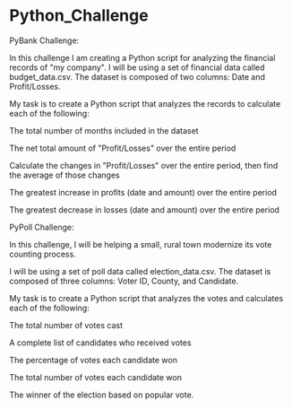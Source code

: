 # Python_Challenge

PyBank Challenge: 

In this challenge I am creating a Python script for analyzing the financial records of "my company". I will be using a set of financial data called budget_data.csv. The dataset is composed of two columns: Date and Profit/Losses. 

My task is to create a Python script that analyzes the records to calculate each of the following:

The total number of months included in the dataset

The net total amount of "Profit/Losses" over the entire period

Calculate the changes in "Profit/Losses" over the entire period, then find the average of those changes

The greatest increase in profits (date and amount) over the entire period

The greatest decrease in losses (date and amount) over the entire period




PyPoll Challenge:

In this challenge, I will be helping a small, rural town modernize its vote counting process.

I will be using a set of poll data called election_data.csv. The dataset is composed of three columns: Voter ID, County, and Candidate.  

My task is to create a Python script that analyzes the votes and calculates each of the following:

The total number of votes cast

A complete list of candidates who received votes

The percentage of votes each candidate won

The total number of votes each candidate won

The winner of the election based on popular vote.
